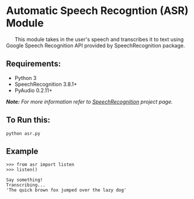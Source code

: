 # Automatic Speech Recogntion (ASR) Module

&nbsp;&nbsp;&nbsp;&nbsp;&nbsp;&nbsp;This module takes in the user's speech and transcribes it to text using Google Speech Recognition API provided by SpeechRecognition package.

## Requirements:
+ Python 3
+ SpeechRecognition 3.8.1+  
+ PyAudio 0.2.11+  

_**Note:** For more information refer to [SpeechRecognition](https://pypi.org/project/SpeechRecognition/) project page._

## To Run this:
```
python asr.py
```

## Example
```
>>> from asr import listen
>>> listen()

Say something!
Transcribing...
'The quick brown fox jumped over the lazy dog'
```
